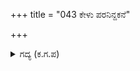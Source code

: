 +++
title = "043 ಕೇಳು ಪರನಿನ್ದಕನೆ"

+++

<details><summary>ಗದ್ಯ (ಕ.ಗ.ಪ) </summary>

43. ಪರನಿಂದೆಗೈಯುವವನೇ ನಿಂದ್ಯನು. ಪರರಿಗೆ ಹಿತವನ್ನು ಮಾಡುವಾತನೇ ವಂದ್ಯನು. ಬೇರೆಯವರ ಮಾತಿನಂತೆ ನಡೆಯುವ  ಅರಸನಿಂದ ದೇಶಕ್ಕೆ ಅವನತಿಯುಂಟಾಗುತ್ತದೆ. ಬಡವನೇ ಇದ್ದೂ ಸತ್ತವನು. ದಕ್ಷಿಣೆಯ ಕೊರತೆಯುಂಟಾದರೆ ಯಜ್ಞವು ನಿಷ್ಫಲವೆನಿಸುತ್ತದೆ ಎಂದನು.
</details>
